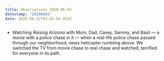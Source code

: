 ```yaml
---
title: Observations 2020-06-03
datestamp: "20200603"
date: 2020-06-22T03:41:04.954Z
---
```

- Watching *Raising Arizona* with Mom, Dad, Casey, Sammy, and Basil — a movie with a police chase in it — when a real-life police chase passed through our neighborhood, news helicopter rumbling above. We switched the TV from movie chase to real chase and watched, terrified for everyone in its path.